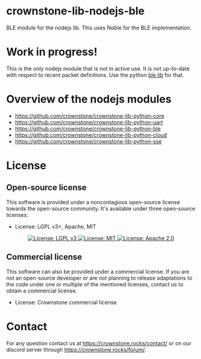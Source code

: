 # crownstone-lib-nodejs-ble

BLE module for the nodejs lib. This uses Noble for the BLE implementation.

# Work in progress!

This is the only nodejs module that is not in active use. It is not up-to-date with respect to recent packet definitions. Use the python [ble lib](https://github.com/crownstone/crownstone-lib-python-ble) for that.

# Overview of the nodejs modules

- https://github.com/crownstone/crownstone-lib-python-core
- https://github.com/crownstone/crownstone-lib-python-uart
- https://github.com/crownstone/crownstone-lib-python-ble
- https://github.com/crownstone/crownstone-lib-python-cloud
- https://github.com/crownstone/crownstone-lib-python-sse

# License

## Open-source license

This software is provided under a noncontagious open-source license towards the open-source community. It's available under three open-source licenses:
 
* License: LGPL v3+, Apache, MIT

<p align="center">
  <a href="http://www.gnu.org/licenses/lgpl-3.0">
    <img src="https://img.shields.io/badge/License-LGPL%20v3-blue.svg" alt="License: LGPL v3" />
  </a>
  <a href="https://opensource.org/licenses/MIT">
    <img src="https://img.shields.io/badge/License-MIT-yellow.svg" alt="License: MIT" />
  </a>
  <a href="https://opensource.org/licenses/Apache-2.0">
    <img src="https://img.shields.io/badge/License-Apache%202.0-blue.svg" alt="License: Apache 2.0" />
  </a>
</p>

## Commercial license

This software can also be provided under a commercial license. If you are not an open-source developer or are not planning to release adaptations to the code under one or multiple of the mentioned licenses, contact us to obtain a commercial license.

* License: Crownstone commercial license

# Contact

For any question contact us at <https://crownstone.rocks/contact/> or on our discord server through <https://crownstone.rocks/forum/>.
